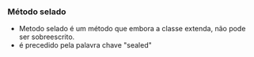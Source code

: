 ### Método selado
- Metodo selado é um método que embora a classe extenda, não pode ser sobreescrito.
- é precedido pela palavra chave "sealed"